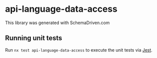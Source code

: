 
# api-language-data-access

This library was generated with SchemaDriven.com

## Running unit tests

Run `nx test api-language-data-access` to execute the unit tests via [Jest](https://jestjs.io).

